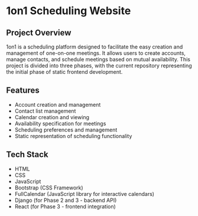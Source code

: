 # 1on1 Scheduling Website

## Project Overview

1on1 is a scheduling platform designed to facilitate the easy creation and management of one-on-one meetings. It allows users to create accounts, manage contacts, and schedule meetings based on mutual availability. This project is divided into three phases, with the current repository representing the initial phase of static frontend development.

## Features

- Account creation and management
- Contact list management
- Calendar creation and viewing
- Availability specification for meetings
- Scheduling preferences and management
- Static representation of scheduling functionality

## Tech Stack

- HTML
- CSS
- JavaScript
- Bootstrap (CSS Framework)
- FullCalendar (JavaScript library for interactive calendars)
- Django (for Phase 2 and 3 - backend API)
- React (for Phase 3 - frontend integration)
